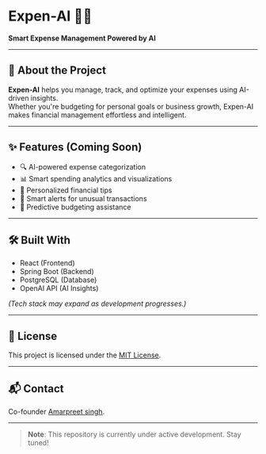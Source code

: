 # Expen-AI 💸🤖  
**Smart Expense Management Powered by AI**

---

## 🚀 About the Project
**Expen-AI** helps you manage, track, and optimize your expenses using AI-driven insights.  
Whether you're budgeting for personal goals or business growth, Expen-AI makes financial management effortless and intelligent.

---

## ✨ Features (Coming Soon)
- 🔍 AI-powered expense categorization
- 📊 Smart spending analytics and visualizations
- 💬 Personalized financial tips
- 🔔 Smart alerts for unusual transactions
- 🧠 Predictive budgeting assistance

---

## 🛠️ Built With
- React (Frontend)
- Spring Boot (Backend)
- PostgreSQL (Database)
- OpenAI API (AI Insights)

*(Tech stack may expand as development progresses.)*

---

## 📜 License
This project is licensed under the [MIT License](LICENSE).

---

## 📬 Contact
Co-founder [Amarpreet singh](#).

---

> **Note**: This repository is currently under active development. Stay tuned!
